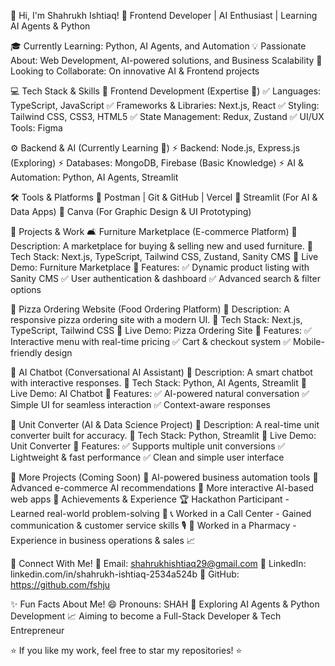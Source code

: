 👋 Hi, I'm Shahrukh Ishtiaq!
🚀 Frontend Developer | AI Enthusiast | Learning AI Agents & Python

🎓 Currently Learning: Python, AI Agents, and Automation
💡 Passionate About: Web Development, AI-powered solutions, and Business Scalability
🤝 Looking to Collaborate: On innovative AI & Frontend projects

💻 Tech Stack & Skills
🚀 Frontend Development (Expertise 🎯)
✅ Languages: TypeScript, JavaScript
✅ Frameworks & Libraries: Next.js, React
✅ Styling: Tailwind CSS, CSS3, HTML5
✅ State Management: Redux, Zustand
✅ UI/UX Tools: Figma

⚙️ Backend & AI (Currently Learning 📖)
⚡ Backend: Node.js, Express.js (Exploring)
⚡ Databases: MongoDB, Firebase (Basic Knowledge)
⚡ AI & Automation: Python, AI Agents, Streamlit

🛠️ Tools & Platforms
🔹 Postman | Git & GitHub | Vercel
🔹 Streamlit (For AI & Data Apps)
🔹 Canva (For Graphic Design & UI Prototyping)

📌 Projects & Work
🛋️ Furniture Marketplace (E-commerce Platform)
🔹 Description: A marketplace for buying & selling new and used furniture.
🔹 Tech Stack: Next.js, TypeScript, Tailwind CSS, Zustand, Sanity CMS
🔹 Live Demo: Furniture Marketplace
🔹 Features:
✅ Dynamic product listing with Sanity CMS
✅ User authentication & dashboard
✅ Advanced search & filter options

🍕 Pizza Ordering Website (Food Ordering Platform)
🔹 Description: A responsive pizza ordering site with a modern UI.
🔹 Tech Stack: Next.js, TypeScript, Tailwind CSS
🔹 Live Demo: Pizza Ordering Site
🔹 Features:
✅ Interactive menu with real-time pricing
✅ Cart & checkout system
✅ Mobile-friendly design

🤖 AI Chatbot (Conversational AI Assistant)
🔹 Description: A smart chatbot with interactive responses.
🔹 Tech Stack: Python, AI Agents, Streamlit
🔹 Live Demo: AI Chatbot
🔹 Features:
✅ AI-powered natural conversation
✅ Simple UI for seamless interaction
✅ Context-aware responses

🔢 Unit Converter (AI & Data Science Project)
🔹 Description: A real-time unit converter built for accuracy.
🔹 Tech Stack: Python, Streamlit
🔹 Live Demo: Unit Converter
🔹 Features:
✅ Supports multiple unit conversions
✅ Lightweight & fast performance
✅ Clean and simple user interface

🌟 More Projects (Coming Soon)
🚀 AI-powered business automation tools
🚀 Advanced e-commerce AI recommendations
🚀 More interactive AI-based web apps
🌟 Achievements & Experience
🏆 Hackathon Participant - Learned real-world problem-solving 🏅
📞 Worked in a Call Center - Gained communication & customer service skills 🎙️
💊 Worked in a Pharmacy - Experience in business operations & sales 📈

📢 Connect With Me!
📧 Email: shahrukhishtiaq29@gmail.com
🔗 LinkedIn: linkedin.com/in/shahrukh-ishtiaq-2534a524b
📂 GitHub: https://github.com/fshju

✨ Fun Facts About Me!
😄 Pronouns: SHAH
🤖 Exploring AI Agents & Python Development
📈 Aiming to become a Full-Stack Developer & Tech Entrepreneur

⭐ If you like my work, feel free to star my repositories! ⭐
